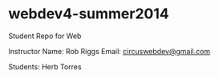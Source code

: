 webdev4-summer2014
==================

Student Repo for Web

Instructor
Name: Rob Riggs
Email: circuswebdev@gmail.com

Students: 
Herb Torres 
